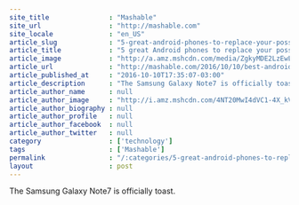 ```yaml
---
site_title               : "Mashable"
site_url                 : "http://mashable.com"
site_locale              : "en_US"
article_slug             : "5-great-android-phones-to-replace-your-possibly-explosive-note7-with"
article_title            : "5 great Android phones to replace your possibly explosive Note7 with"
article_image            : "http://a.amz.mshcdn.com/media/ZgkyMDE2LzEwLzEwLzlhL1NhbXN1bmdfTm90ZTcuMWFkOGIuanBnCnAJdGh1bWIJMTIwMHg2MzAKZQlqcGc/3b4e2236/d73/Samsung_Note7.jpg"
article_url              : "http://mashable.com/2016/10/10/best-android-phones-note7-replacement/"
article_published_at     : "2016-10-10T17:35:07-03:00"
article_description      : "The Samsung Galaxy Note7 is officially toast."
article_author_name      : null
article_author_image     : "http://i.amz.mshcdn.com/4NT20MwI4dVC1-4X_kV9IK7fouY=/90x90/2016%2F09%2F15%2F2c%2Fhttpi.amz.mshcdn.compigLjdTQGB_HE9XpLQysUSDieU250x2.df44a.jpg"
article_author_biography : null
article_author_profile   : null
article_author_facebook  : null
article_author_twitter   : null
category                 : ['technology']
tags                     : ['Mashable']
permalink                : "/:categories/5-great-android-phones-to-replace-your-possibly-explosive-note7-with/"
layout                   : post
---
```


The Samsung Galaxy Note7 is officially toast.
